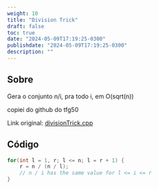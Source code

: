 ```yaml
---
weight: 10
title: "Division Trick"
draft: false
toc: true
date: "2024-05-09T17:19:25-0300"
publishdate: "2024-05-09T17:19:25-0300"
description: ""
---
```


## Sobre
 Gera o conjunto n/i, pra todo i, em O(sqrt(n))

 copiei do github do tfg50



Link original: [divisionTrick.cpp](https://github.com/brunomaletta/Biblioteca/tree/master/Codigo/Matematica/divisionTrick.cpp)

## Código
```cpp
for(int l = 1, r; l <= n; l = r + 1) {
	r = n / (n / l);
	// n / i has the same value for l <= i <= r
}
```
